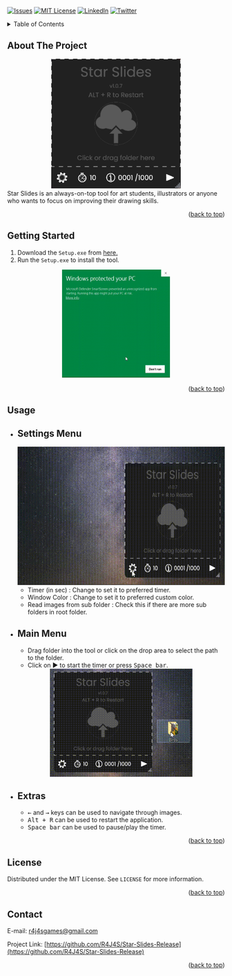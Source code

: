 <div id="top"></div>

<!-- PROJECT SHIELDS -->
[![Issues][issues-shield]][issues-url]
[![MIT License][license-shield]][license-url]
[![LinkedIn][linkedin-shield]][linkedin-url]
[![Twitter][twitter-shield]][twitter-url]

<!-- TABLE OF CONTENTS -->
<details>
  <summary>Table of Contents</summary>
  <ol>
    <li>
      <a href="#about-the-project">About The Project</a>
    </li>
    <li>
      <a href="#getting-started">Getting Started</a>
    </li>
    <li><a href="#usage">Usage</a></li>
    <li><a href="#extras">Extras</a></li>
    <li><a href="#license">License</a></li>
    <li><a href="#contact">Contact</a></li>
  </ol>
</details>

<!-- ABOUT THE PROJECT -->
## About The Project
<div align="center">
  <a href="https://github.com/R4J4S/Star-Slides-Release/releases">
    <img src="Images/demoSS.png" alt="Logo" width="300" height="300">
  </a>
</div>
Star Slides is an always-on-top tool for art students, illustrators or anyone who wants to focus on improving their drawing skills.
<p align="right">(<a href="#top">back to top</a>)</p>




<!-- GETTING STARTED -->
## Getting Started
  1. Download the `Setup.exe` from [here.](https://github.com/R4J4S/Star-Slides-Release/releases)
  2. Run the `Setup.exe` to install the tool.
  <div align = "center">  
    <kbd>
      <img src= "https://github.com/R4J4S/Star-Slides-Release/blob/main/Images/InstallDemo.gif" width = 250 height = 250/>
    </kbd>
  </div>

<p align="right">(<a href="#top">back to top</a>)</p>

<!-- USAGE EXAMPLES -->
## Usage
<ul>
  <li> <h2> Settings Menu</h2>
  <div align = "center">
    <kbd>
      <img src= "https://github.com/R4J4S/Star-Slides-Release/blob/main/Images/SettingsDemo.gif" width = 500 height = 320/>
    </kbd>
  </div>

  <ul>
    <li> Timer (in sec) : Change to set it to preferred timer.
    <li> Window Color : Change to set it to preferred custom color.
    <li> Read images from sub folder : Check this if there are more sub folders in root folder.
  </ul>

  <li> <h2> Main Menu </h2>
  <ul>
    <li> Drag folder into the tool or click on the drop area to select the path to the folder.
    <li> Click on ▶ to start the timer or press <kbd>Space bar</kbd>.
  </ul>
  
  <div align = "center">
  <kbd>
    <img src= "https://github.com/R4J4S/Star-Slides-Release/blob/main/Images/DragFileDemo.gif" width = 330 height = 250/>
  </kbd>
  </div>

<li> <h2> Extras </h2>
  <ul>
    <li> <kbd>←</kbd> and <kbd>→</kbd> keys can be used to navigate through images.
    <li> <kbd>Alt + R</kbd> can be used to restart the application.
    <li> <kbd>Space bar</kbd> can be used to pause/play the timer.
  </ul>
</ul>

<p align="right">(<a href="#top">back to top</a>)</p>

<!-- LICENSE -->
## License

Distributed under the MIT License. See `LICENSE` for more information.

<p align="right">(<a href="#top">back to top</a>)</p>

<!-- CONTACT -->
## Contact

E-mail: r4j4sgames@gmail.com

Project Link: [https://github.com/R4J4S/Star-Slides-Release](https://github.com/R4J4S/Star-Slides-Release)

<p align="right">(<a href="#top">back to top</a>)</p>

<!-- MARKDOWN LINKS & IMAGES -->
<!-- https://www.markdownguide.org/basic-syntax/#reference-style-links -->
[issues-shield]: https://img.shields.io/github/issues/R4J4S/Star-Slides-Release?label=requests&style=for-the-badge
[issues-url]: https://github.com/R4J4S/Star-Slides-Release/issues
[license-shield]: https://img.shields.io/github/license/R4J4S/Star-Slides-Release?color=MIT&style=for-the-badge
[license-url]: https://github.com/R4J4S/Star-Slides-Release/blob/main/LICENSE
[linkedin-shield]: https://img.shields.io/badge/-LinkedIn-black.svg?style=for-the-badge&logo=linkedin&colorB=555
[linkedin-url]: https://www.linkedin.com/in/r4j4s/
[twitter-shield]:https://img.shields.io/badge/-Twitter-black.svg?style=for-the-badge&logo=twitter&colorB=555
[twitter-url]:https://twitter.com/Real_Rajas
